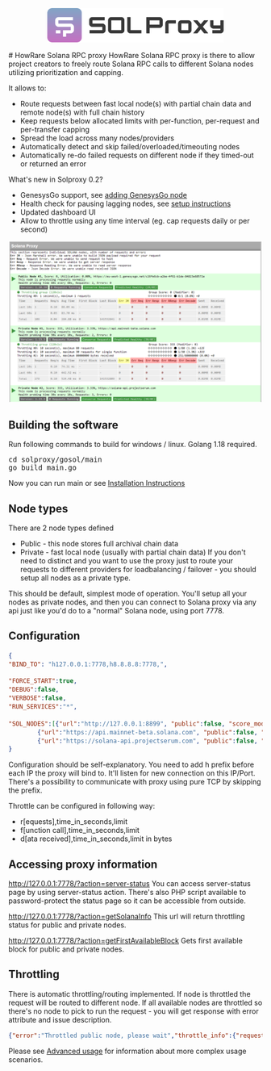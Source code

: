 
<p align="center">
  <img src="doc/logo_light.svg" width="350">
</p>
# HowRare Solana RPC proxy
HowRare Solana RPC proxy is there to allow project creators to freely route Solana RPC calls to different Solana nodes utilizing prioritization and capping.

It allows to:
- Route requests between fast local node(s) with partial chain data and remote node(s) with full chain history
- Keep requests below allocated limits with per-function, per-request and per-transfer capping
- Spread the load across many nodes/providers
- Automatically detect and skip failed/overloaded/timeouting nodes
- Automatically re-do failed requests on different node if they timed-out or returned an error

What's new in Solproxy 0.2?
- GenesysGo support, see [adding GenesysGo node](doc/GENESYS.md)
- Health check for pausing lagging nodes, see [setup instructions](doc/HEALTH_CHECK.md)
- Updated dashboard UI
- Allow to throttle using any time interval (eg. cap requests daily or per second)

<p align="center">
  <img src="doc/server-status-solproxy.png" width="550">
</p>

## Building the software
Run following commands to build for windows / linux. Golang 1.18 required. 
<pre>cd solproxy/gosol/main
go build main.go
</pre>

Now you can run main or see [Installation Instructions](doc/INSTALL.md)

## Node types
There are 2 node types defined
- Public - this node stores full archival chain data
- Private - fast local node (usually with partial chain data)
If you don't need to distinct and you want to use the proxy just to route your requests to different providers for loadbalancing / failover - you should setup all nodes as a private type.

This should be default, simplest mode of operation. You'll setup all your nodes as private nodes, and then you can connect to Solana proxy via any api just like you'd do to a "normal" Solana node, using port 7778.

## Configuration
```json
{
"BIND_TO": "h127.0.0.1:7778,h8.8.8.8:7778,",

"FORCE_START":true,
"DEBUG":false,
"VERBOSE":false,
"RUN_SERVICES":"*",

"SOL_NODES":[{"url":"http://127.0.0.1:8899", "public":false, "score_modifier":-90000},
		{"url":"https://api.mainnet-beta.solana.com", "public":false, "throttle":"r,80,10;f,30,10;d,80000000,30", "probe_time":20},
		{"url":"https://solana-api.projectserum.com", "public":false, "throttle":"r,80,10;f,30,10;d,80000000,30", "probe_time":20}],
}
```
Configuration should be self-explanatory. You need to add h prefix before each IP the proxy will bind to. It'll listen for new connection on this IP/Port. There's a possibility to communicate with proxy using pure TCP by skipping the prefix.

Throttle can be configured in following way:
- r[equests],time_in_seconds,limit
- f[unction call],time_in_seconds,limit
- d[ata received],time_in_seconds,limit in bytes

## Accessing proxy information
http://127.0.0.1:7778/?action=server-status
You can access server-status page by using server-status action. There's also PHP script available to password-protect the status page so it can be accessible from outside.

http://127.0.0.1:7778/?action=getSolanaInfo
This url will return throttling status for public and private nodes.

http://127.0.0.1:7778/?action=getFirstAvailableBlock
Gets first available block for public and private nodes.

## Throttling
There is automatic throttling/routing implemented. If node is throttled the request will be routed to different node. If all available nodes are throttled so there's no node to pick to run the request - you will get response with error attribute and issue description.
```json
{"error":"Throttled public node, please wait","throttle_info":{"requests":{"description":"requests made","max":99,"value":3},"requests_fn":{"description":"requests made calling single function","max":39,"value":3},"received":{"description":"bytes received","max":1000000,"value":4735645}},"throttle_timespan_seconds":12,"throttled":true,"throttled_comment":"Too much data received 4735645/1000000"}
```

Please see [Advanced usage](doc/ADVANCED.md) for information about more complex usage scenarios.
